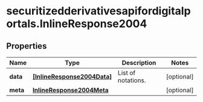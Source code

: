 # securitizedderivativesapifordigitalportals.InlineResponse2004

## Properties

Name | Type | Description | Notes
------------ | ------------- | ------------- | -------------
**data** | [**[InlineResponse2004Data]**](InlineResponse2004Data.md) | List of notations. | [optional] 
**meta** | [**InlineResponse2004Meta**](InlineResponse2004Meta.md) |  | [optional] 


